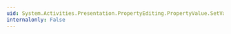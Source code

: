 ```yaml
---
uid: System.Activities.Presentation.PropertyEditing.PropertyValue.SetValueCore(System.Object)
internalonly: False
---
```

